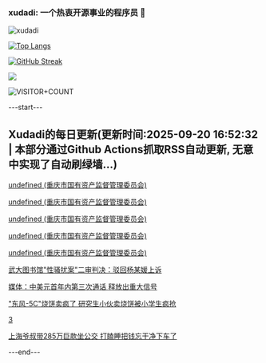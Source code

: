 ### xudadi: 一个热衷开源事业的程序员 👋

![xudadi](https://github-readme-stats-git-masterorgs-github-readme-stats-team.vercel.app/api?username=xudadi)

[![Top Langs](https://github-readme-stats.vercel.app/api/top-langs/?username=xudadi)](https://github.com/anuraghazra/github-readme-stats)

[![GitHub Streak](https://streak-stats.demolab.com?user=xudadi&locale=zh_Hans)](https://git.io/streak-stats)

![](https://raw.githubusercontent.com/xudadi/xudadi/main/assets/github-contribution-grid-snake.svg)

![VISITOR+COUNT](https://komarev.com/ghpvc/?username=xudadi&label=VISITOR+COUNT)


---start---

## Xudadi的每日更新(更新时间:2025-09-20 16:52:32 | 本部分通过Github Actions抓取RSS自动更新, 无意中实现了自动刷绿墙...)

[undefined (重庆市国有资产监督管理委员会)](https://dadilab.github.io/feeds/all.xml)

[undefined (重庆市国有资产监督管理委员会)](https://dadilab.github.io/feeds/all.xml)

[undefined (重庆市国有资产监督管理委员会)](https://dadilab.github.io/feeds/all.xml)

[undefined (重庆市国有资产监督管理委员会)](https://dadilab.github.io/feeds/all.xml)

[undefined (重庆市国有资产监督管理委员会)](https://dadilab.github.io/feeds/all.xml)

[武大图书馆"性骚扰案"二审判决：驳回杨某媛上诉](https://m.163.com/news/article/K9T07OO50001899O.html)

[媒体：中美元首年内第三次通话 释放出重大信号](https://m.163.com/news/article/K9S650LL0514R9OJ.html)

["东风-5C"烧饼卖疯了 研究生小伙卖烧饼被小学生疯抢](https://m.163.com/news/article/K9RNNCNG05149FJ6.html)

[3](https://m.163.com/touch/news/sub/domestic)

[上海爷叔带285万巨款坐公交 打瞌睡把钱忘干净下车了](https://m.163.com/news/article/K9SRKGOG0514R9OJ.html)

---end---
